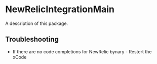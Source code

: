 # NewRelicIntegrationMain

A description of this package.

## Troubleshooting

* If there are no code completions for NewRelic bynary - Restert the xCode
